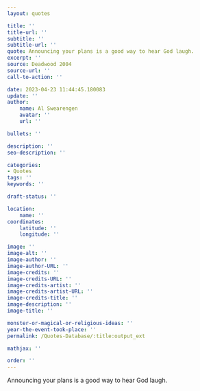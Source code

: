 ```yaml
---
layout: quotes

title: ''
title-url: ''
subtitle: ''
subtitle-url: ''
quote: Announcing your plans is a good way to hear God laugh.
excerpt: ''
source: Deadwood 2004
source-url: ''
call-to-action: ''

date: 2023-04-23 11:44:45.180083
update: ''
author:
    name: Al Swearengen
    avatar: ''
    url: ''

bullets: ''

description: ''
seo-description: ''

categories:
- Quotes
tags: ''
keywords: ''

draft-status: ''

location:
    name: ''
coordinates:
    latitude: ''
    longitude: ''

image: ''
image-alt: ''
image-author: ''
image-author-URL: ''
image-credits: ''
image-credits-URL: ''
image-credits-artist: ''
image-credits-artist-URL: ''
image-credits-title: ''
image-description: ''
image-title: ''

monster-or-magical-or-religious-ideas: ''
year-the-event-took-place: ''
permalink: /Quotes-Database/:title:output_ext

mathjax: ''

order: ''
---
```

Announcing your plans is a good way to hear God laugh.